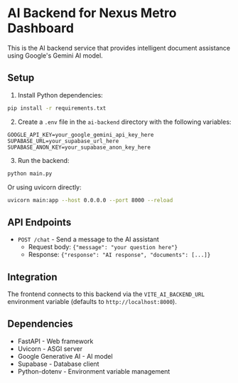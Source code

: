 # AI Backend for Nexus Metro Dashboard

This is the AI backend service that provides intelligent document assistance using Google's Gemini AI model.

## Setup

1. Install Python dependencies:
```bash
pip install -r requirements.txt
```

2. Create a `.env` file in the `ai-backend` directory with the following variables:
```env
GOOGLE_API_KEY=your_google_gemini_api_key_here
SUPABASE_URL=your_supabase_url_here
SUPABASE_ANON_KEY=your_supabase_anon_key_here
```

3. Run the backend:
```bash
python main.py
```

Or using uvicorn directly:
```bash
uvicorn main:app --host 0.0.0.0 --port 8000 --reload
```

## API Endpoints

- `POST /chat` - Send a message to the AI assistant
  - Request body: `{"message": "your question here"}`
  - Response: `{"response": "AI response", "documents": [...]}`

## Integration

The frontend connects to this backend via the `VITE_AI_BACKEND_URL` environment variable (defaults to `http://localhost:8000`).

## Dependencies

- FastAPI - Web framework
- Uvicorn - ASGI server
- Google Generative AI - AI model
- Supabase - Database client
- Python-dotenv - Environment variable management
